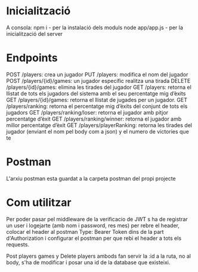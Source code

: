 
# Inicialització

A consola: npm i - per la instalació dels moduls
            node app/app.js - per la inicialització del server

# Endpoints

POST /players: crea un jugador
PUT /players: modifica el nom del jugador
POST /players/{id}/games: un jugador específic realitza una tirada
DELETE /players/{id}/games: elimina les tirades del jugador
GET /players: retorna el llistat de tots els jugadors del sistema amb el seu percentatge mig d’èxits
GET /players/{id}/games: retorna el llistat de jugades per un jugador.
GET /players/ranking: retorna el percentatge mig d’èxits del conjunt de tots els jugadors
GET /players/ranking/loser: retorna el jugador amb pitjor percentatge d’èxit
GET /players/ranking/winner: retorna el jugador amb millor percentatge d’èxit
GET /players/playerRanking: retorna les tirades del jugador (enviant el nom pel body com a json) y el numero de victories que te

# Postman

L'arxiu postman esta guardat a la carpeta postman del propi projecte

# Com utilitzar

Per poder pasar pel middleware de la verificacio de JWT s ha de registrar un user i logejarte (amb nom i password, res mes) per rebre el header, colocar el header al postman Type: Bearer Token dins de la part d'Authorization i configurar el postman per que rebi el header a tots els requests.

Post players games y Delete players ambods fan servir la :id a la ruta, no al body, s'ha de modificar i posar una id de la database que existeixi.



